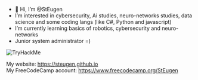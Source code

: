 - 👋 Hi, I’m @StEugen
- I’m interested in cybersecurity, Ai studies, neuro-networks studies, data science and some coding langs (like C#, Python and javascript)
- I’m currently learning basics of robotics, cybersecurity and neuro-networks
- Junior system administrator =)

<img src="https://tryhackme-badges.s3.amazonaws.com/kali.d.png" alt="TryHackMe">
 

My website: https://steugen.github.io
<br>
My FreeCodeCamp account: https://www.freecodecamp.org/StEugen

<!---
StEugen/StEugen is a ✨ special ✨ repository because its `README.md` (this file) appears on your GitHub profile.
You can click the Preview link to take a look at your changes.
--->

